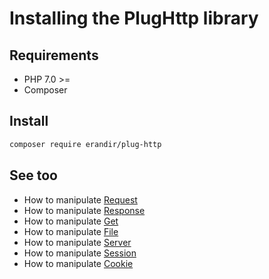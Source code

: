 # Installing the PlugHttp library

## Requirements
* PHP 7.0 >=
* Composer 

## Install
```bash
composer require erandir/plug-http
```

## See too
* How to manipulate [Request](request.md)
* How to manipulate [Response](response.md)
* How to manipulate [Get](get.md)
* How to manipulate [File](file.md)
* How to manipulate [Server](server.md)
* How to manipulate [Session](session.md)
* How to manipulate [Cookie](cookie.md)